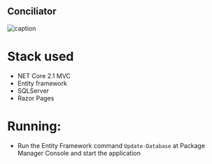 ## Conciliator
![caption](https://gifyu.com/image/Bojz)

# Stack used
* NET Core 2.1 MVC
* Entity framework
* SQLServer
* Razor Pages

# Running:
* Run the Entity Framework command `Update-Database` at Package Manager Console and start the application


